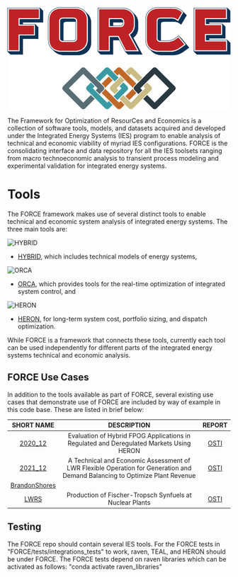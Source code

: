 
![FORCE](assets/FORCE_logo-color.png)

The Framework for Optimization of ResourCes and Economics is a collection of software tools, models, and datasets acquired and developed under the Integrated Energy Systems (IES) program to enable analysis of technical and economic viability of myriad IES configurations. FORCE is the consolidating interface and data repository for all the IES toolsets ranging from macro technoeconomic analysis to transient process modeling and experimental validation for integrated energy systems.

# Tools
The FORCE framework makes use of several distinct tools to enable technical and economic system analysis of integrated energy systems. The three main tools are:

![HYBRID](https://github.com/idaholab/HYBRID/blob/devel/doc/logos/HYBRID_Logo_color.png)

- [HYBRID](https://github.com/idaholab/HYBRID), which includes technical models of energy systems,

![ORCA](https://github.com/idaholab/ORCA/blob/main/docs/logo/ORCA_transparent.png)

- [ORCA](https://github.com/idaholab/ORCA), which provides tools for the real-time optimization of integrated system control, and

![HERON](https://github.com/idaholab/HERON/blob/devel/logos/HERON_logo_full.png)

- [HERON](https://github.com/idaholab/HERON), for long-term system cost, portfolio sizing, and dispatch optimization.

While FORCE is a framework that connects these tools, currently each tool can be used independently for different parts of the integrated energy systems technical and economic analysis.

## FORCE Use Cases

In addition to the tools available as part of FORCE, several existing use cases that demonstrate use of FORCE are included by way of example in this code base. These are listed in brief below:

| SHORT NAME                                | DESCRIPTION                                                                                                                 | REPORT                                      |
|:-----------------------------------------:|:---------------------------------------------------------------------------------------------------------------------------:|:-------------------------------------------:|
| [2020_12](use_cases/2020_12/)             | Evaluation of Hybrid FPOG Applications in Regulated and Deregulated Markets Using HERON                                     | [OSTI](https://www.osti.gov/biblio/1755894) |
| [2021_12](use_cases/2021_12/)             | A Technical and Economic Assessment of LWR Flexible Operation for Generation and Demand Balancing to Optimize Plant Revenue | [OSTI](https://www.osti.gov/biblio/1844211) |
| [BrandonShores](use_cases/BrandonShores/) |                                                                                                                             |                                             |
| [LWRS](use_cases/LWRS/)                   | Production of Fischer-Tropsch Synfuels at Nuclear Plants                                                                    | [OSTI](https://www.osti.gov/biblio/1892316) |




## Testing
The FORCE repo should contain several IES tools. For the FORCE tests in "FORCE/tests/integrations_tests" to work, raven, TEAL, and HERON should be under FORCE. The FORCE tests depend on raven libraries which can be activated as follows: "conda activate raven_libraries"

